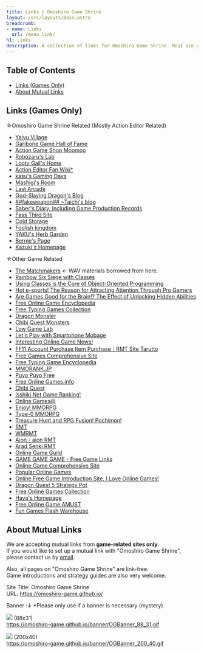 ```yaml
---
title: Links | Omoshiro Game Shrine
layout: /src/layouts/Base.astro
breadcrumb:
- name: Links
  url: /menu_link/
h1: Links
description: A collection of links for Omoshiro Game Shrine. Most are game-related sites.
---
```


## Table of Contents

- [Links (Games Only)](#LINKS)  
- [About Mutual Links](#ABOUT)  

<a name="LINKS"></a>

## Links (Games Only)

☆Omoshiro Game Shrine Related (Mostly Action Editor Related)

- [Yaiyu Village](https://yaiyuvillage.jimdofree.com/)  
- [Garibone Game Hall of Fame](http://garibone.blog.fc2.com/)  
- [Action Game Shop Moomoo](https://sites.google.com/site/akusyonngemuyamumu/home)  
- [Robozaru's Lab](http://robrabo.gg-blog.com/)  
- [Looty Gail's Home](http://rutigel.blog.fc2.com/)  
- [Action Editor Fan Wiki*](http://wikiwiki.jp/aokage/)  
- [kasu's Gaming Days](http://www15.atwiki.jp/kasuking/)  
- [Mashigi's Room](http://mashigi.jimdo.com/)  
- [Last Arcade](http://whitewood.sakura.ne.jp/manyakue/game.html)  
- [God-Slaying Dragon's Blog](http://z820cc.blog71.fc2.com/)  
- [##fakeweapon## ~Taichi's blog](http://blogs.yahoo.co.jp/robinson0720xx/)  
- [Saber's Diary, Including Game Production Records](http://blogs.yahoo.co.jp/saivr777)  
- [Fass Third Site](http://fass.mad.buttobi.net/)  
- [Cold Storage](http://www26.tok2.com/home/nasuda/)  
- [Foolish kingdom](http://foolishkingdom.web.fc2.com/)  
- [YAKU's Herb Garden](http://hiyokko.sakura.ne.jp/)  
- [Bernie's Page](http://bernie.web.fc2.com/game/)  
- [Kazuki's Homepage](http://www3.tok2.com/home/kazukikazuki2/)  

☆Other Game Related

- [The Matchmakers](http://osabisi.sakura.ne.jp/m2/) ← WAV materials borrowed from here.  
- [Rainbow Six Siege with Classes](https://onlinegame-20senn.com/rainbow/)  
- [Using Classes is the Core of Object-Oriented Programming](https://programming-nyuumon.com/object-orientation/)  
- [Hot e-sports! The Reason for Attracting Attention Through Pro Gamers](http://topicalesports.blog.jp/)  
- [Are Games Good for the Brain!? The Effect of Unlocking Hidden Abilities](http://game-nouniyoi.com/)  
- [Free Online Game Encyclopedia](http://onlinegametz.com/)  
- [Free Typing Games Collection](http://typingoo.com/)  
- [Dragon Monster](http://dragon.ge-mu.net/)  
- [Chibi Quest Monsters](http://m.chibiquest.net/)  
- [Low Game Lab](http://low-game.com/)  
- [Let's Play with Smartphone Mobage](http://www.donatellastyle.com/)  
- [Interesting Online Game News!](http://yuingclub.com/)  
- [FF11 Account Purchase Item Purchase｜RMT Site Tarutto](http://www.tarutto.jp/)  
- [Free Games Comprehensive Site](http://chibicon.net/)  
- [Free Typing Game Encyclopedia](http://www.typgame.net/)  
- [MMORANK.JP](http://mmo-rank.jp/)  
- [Puyo Puyo Free](http://blu1.1af.net/)  
- [Free Online Games.info](http://advisegame.com/)  
- [Chibi Quest](http://chibiquest.net/)  
- [Isshiki Net Game Ranking!](http://game-stalker.com/)  
- [Online Games@](http://onlinegame.i-love.cc/)  
- [Enjoy! MMORPG](http://www.enjoy-mmorpg.jp/)  
- [Type-0 MMORPG](http://low-mmo.com/)  
- [Treasure Hunt and RPG Fusion! Pochimon!](http://pochimon.com/?guid=ON)  
- [RMT](http://www.rmtvip.jp/)  
- [WMRMT](http://www.rmt-wm.com/)  
- [Aion - aion RMT](http://www.rmtvip.jp/rmt/aion.html)  
- [Arad Senki RMT](http://www.rmtvip.jp/rmt/aradosenki.html)  
- [Online Game Guild](http://onlinegame-guild.com/)  
- [GAME GAME GAME - Free Game Links](http://www.game3.jp/)  
- [Online Game Comprehensive Site](http://ge-mu.net/)  
- [Popular Online Games](http://ninki-onlinegame.com/)  
- [Online Free Game Introduction Site, I Love Online Games!](http://onlinegame-love.com/)  
- [Dragon Quest 5 Strategy Pot](http://dq5.capture-site.com/)  
- [Free Online Games Collection](http://onlinegame.yu-nagi.com/)  
- [Haya's Homepage](http://www.geocities.jp/homepage_haya/)  
- [Free Online Game AMUST](http://amust-shop.com/)  
- [Fun Games Flash Warehouse](http://muryou777.com/)  

<a name="ABOUT"></a>

## About Mutual Links

We are accepting mutual links from **game-related sites only**.  
If you would like to set up a mutual link with "Omoshiro Game Shrine", please contact us by [email](/menu_mail/index.html).  

Also, all pages on "Omoshiro Game Shrine" are link-free.  
Game introductions and strategy guides are also very welcome.  

Site Title: Omoshiro Game Shrine  
URL: https://omoshiro-game.github.io/  

Banner :↓ *Please only use if a banner is necessary (mystery)  

![](/banner/OGBanner_88_31.gif) (88x31)  
https://omoshiro-game.github.io/banner/OGBanner_88_31.gif  

![](/banner/OGBanner_200_40.gif) (200x40)  
https://omoshiro-game.github.io/banner/OGBanner_200_40.gif

